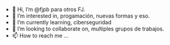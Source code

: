 - 👋 Hi, I’m @fjpb para otros FJ.
- 👀 I’m interested in, progamación, nuevas formas y eso.
- 🌱 I’m currently learning, ciberseguridad
- 💞️ I’m looking to collaborate on, multiples grupos de trabajos.
- 📫 How to reach me ...

<!---
fjpb/fjpb is a ✨ special ✨ repository because its `README.md` (this file) appears on your GitHub profile.
You can click the Preview link to take a look at your changes.
--->
